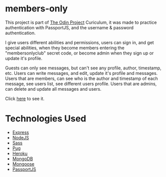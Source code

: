 # members-only

This project is part of [The Odin Project](https://theodinproject.com) Curiculum,
it was made to practice authentication with PassportJS, and the username & password
authentication.

I give users different abilities and permissions, users can sign in, and get
special abilities, when they become members entering the "membersonlyclub" secret
code, or become admin when they sign up or update it's profile.

Guests can only see messages, but can't see any profile, author, timestamp, etc.
Users can write messages, and edit, update it's profile and messages.
Users that are members, can see who is the author and timestamp of each message,
see users list, see different users profile.
Users that are admins, can delete and update all messages and users.

Click [here](https://calm-reaches-12167.herokuapp.com/) to see it.

# Technologies Used

- [Express](https://expressjs.com/)
- [NodeJS](https://nodejs.dev/en/)
- [Sass](https://sass-lang.com/)
- [Pug](https://pugjs.org/)
- [Heroku](https://www.heroku.com/)
- [MongoDB](https://www.mongodb.com/)
- [Mongoose](https://mongoosejs.com/)
- [PassportJS](https://www.passportjs.org/)
